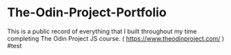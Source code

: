 # The-Odin-Project-Portfolio
This is a public record of everything that I built throughout my time completing The Odin Project JS course. ( https://www.theodinproject.com/ )
#test